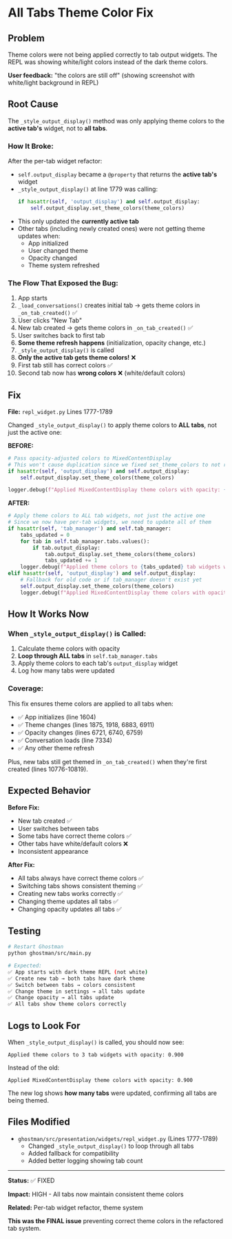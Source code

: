 # All Tabs Theme Color Fix

## Problem

Theme colors were not being applied correctly to tab output widgets. The REPL was showing white/light colors instead of the dark theme colors.

**User feedback:** "the colors are still off" (showing screenshot with white/light background in REPL)

## Root Cause

The `_style_output_display()` method was only applying theme colors to the **active tab's** widget, not to **all tabs**.

### How It Broke:

After the per-tab widget refactor:
- `self.output_display` became a `@property` that returns the **active tab's** widget
- `_style_output_display()` at line 1779 was calling:
  ```python
  if hasattr(self, 'output_display') and self.output_display:
      self.output_display.set_theme_colors(theme_colors)
  ```
- This only updated the **currently active tab**
- Other tabs (including newly created ones) were not getting theme updates when:
  - App initialized
  - User changed theme
  - Opacity changed
  - Theme system refreshed

### The Flow That Exposed the Bug:

1. App starts
2. `_load_conversations()` creates initial tab → gets theme colors in `_on_tab_created()` ✅
3. User clicks "New Tab"
4. New tab created → gets theme colors in `_on_tab_created()` ✅
5. User switches back to first tab
6. **Some theme refresh happens** (initialization, opacity change, etc.)
7. `_style_output_display()` is called
8. **Only the active tab gets theme colors!** ❌
9. First tab still has correct colors ✅
10. Second tab now has **wrong colors** ❌ (white/default colors)

## Fix

**File:** `repl_widget.py` Lines 1777-1789

Changed `_style_output_display()` to apply theme colors to **ALL tabs**, not just the active one:

**BEFORE:**
```python
# Pass opacity-adjusted colors to MixedContentDisplay
# This won't cause duplication since we fixed set_theme_colors to not re-render
if hasattr(self, 'output_display') and self.output_display:
    self.output_display.set_theme_colors(theme_colors)

logger.debug(f"Applied MixedContentDisplay theme colors with opacity: {alpha:.3f}")
```

**AFTER:**
```python
# Apply theme colors to ALL tab widgets, not just the active one
# Since we now have per-tab widgets, we need to update all of them
if hasattr(self, 'tab_manager') and self.tab_manager:
    tabs_updated = 0
    for tab in self.tab_manager.tabs.values():
        if tab.output_display:
            tab.output_display.set_theme_colors(theme_colors)
            tabs_updated += 1
    logger.debug(f"Applied theme colors to {tabs_updated} tab widgets with opacity: {alpha:.3f}")
elif hasattr(self, 'output_display') and self.output_display:
    # Fallback for old code or if tab_manager doesn't exist yet
    self.output_display.set_theme_colors(theme_colors)
    logger.debug(f"Applied MixedContentDisplay theme colors with opacity: {alpha:.3f}")
```

## How It Works Now

### When `_style_output_display()` is Called:

1. Calculate theme colors with opacity
2. **Loop through ALL tabs** in `self.tab_manager.tabs`
3. Apply theme colors to each tab's `output_display` widget
4. Log how many tabs were updated

### Coverage:

This fix ensures theme colors are applied to all tabs when:
- ✅ App initializes (line 1604)
- ✅ Theme changes (lines 1875, 1918, 6883, 6911)
- ✅ Opacity changes (lines 6721, 6740, 6759)
- ✅ Conversation loads (line 7334)
- ✅ Any other theme refresh

Plus, new tabs still get themed in `_on_tab_created()` when they're first created (lines 10776-10819).

## Expected Behavior

**Before Fix:**
- New tab created ✅
- User switches between tabs
- Some tabs have correct theme colors ✅
- Other tabs have white/default colors ❌
- Inconsistent appearance

**After Fix:**
- All tabs always have correct theme colors ✅
- Switching tabs shows consistent theming ✅
- Creating new tabs works correctly ✅
- Changing theme updates all tabs ✅
- Changing opacity updates all tabs ✅

## Testing

```bash
# Restart Ghostman
python ghostman/src/main.py

# Expected:
✅ App starts with dark theme REPL (not white)
✅ Create new tab → both tabs have dark theme
✅ Switch between tabs → colors consistent
✅ Change theme in settings → all tabs update
✅ Change opacity → all tabs update
✅ All tabs show theme colors correctly
```

## Logs to Look For

When `_style_output_display()` is called, you should now see:
```
Applied theme colors to 3 tab widgets with opacity: 0.900
```

Instead of the old:
```
Applied MixedContentDisplay theme colors with opacity: 0.900
```

The new log shows **how many tabs** were updated, confirming all tabs are being themed.

## Files Modified

- `ghostman/src/presentation/widgets/repl_widget.py` (Lines 1777-1789)
  - Changed `_style_output_display()` to loop through all tabs
  - Added fallback for compatibility
  - Added better logging showing tab count

---

**Status:** ✅ FIXED

**Impact:** HIGH - All tabs now maintain consistent theme colors

**Related:** Per-tab widget refactor, theme system

**This was the FINAL issue** preventing correct theme colors in the refactored tab system.
